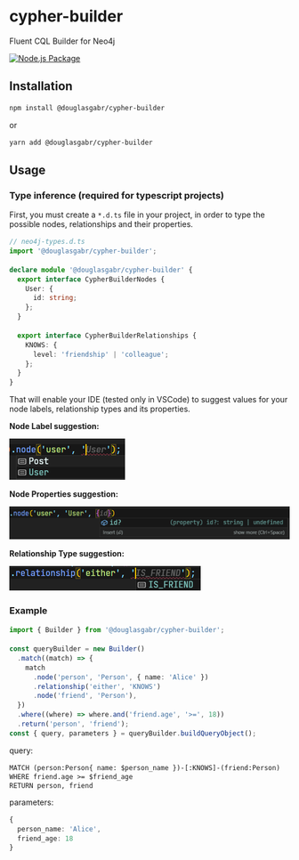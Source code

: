 # cypher-builder

Fluent CQL Builder for Neo4j

[![Node.js Package](https://github.com/DouglasGabr/cypher-builder/actions/workflows/npmpublish.yml/badge.svg)](https://github.com/DouglasGabr/cypher-builder/actions/workflows/npmpublish.yml)

## Installation

```bash
npm install @douglasgabr/cypher-builder
```

or

```bash
yarn add @douglasgabr/cypher-builder
```

## Usage

### Type inference (required for typescript projects)

First, you must create a `*.d.ts` file in your project, in order to type the possible nodes, relationships and their properties.

```typescript
// neo4j-types.d.ts
import '@douglasgabr/cypher-builder';

declare module '@douglasgabr/cypher-builder' {
  export interface CypherBuilderNodes {
    User: {
      id: string;
    };
  }

  export interface CypherBuilderRelationships {
    KNOWS: {
      level: 'friendship' | 'colleague';
    };
  }
}
```

That will enable your IDE (tested only in VSCode) to suggest values for your node labels, relationship types and its properties.

**Node Label suggestion:**

![node label suggestion](./images/node-label.png)

**Node Properties suggestion:**

![node properties suggestion](./images/node-properties.png)

**Relationship Type suggestion:**

![relationship type suggestion](./images/relationship-type.png)

### Example

```typescript
import { Builder } from '@douglasgabr/cypher-builder';

const queryBuilder = new Builder()
  .match((match) => {
    match
      .node('person', 'Person', { name: 'Alice' })
      .relationship('either', 'KNOWS')
      .node('friend', 'Person'),
  })
  .where((where) => where.and('friend.age', '>=', 18))
  .return('person', 'friend');
const { query, parameters } = queryBuilder.buildQueryObject();
```

query:

```
MATCH (person:Person{ name: $person_name })-[:KNOWS]-(friend:Person)
WHERE friend.age >= $friend_age
RETURN person, friend
```

parameters:

```typescript
{
  person_name: 'Alice',
  friend_age: 18
}
```
